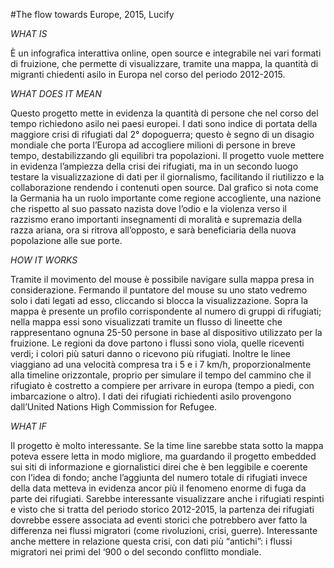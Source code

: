 #The flow towards Europe, 2015, Lucify

_WHAT IS_

È un infografica interattiva online, open source e integrabile nei vari formati di fruizione, che permette di visualizzare, tramite una mappa, la quantità di migranti chiedenti asilo in Europa nel corso del periodo 2012-2015.

_WHAT DOES IT MEAN_

Questo progetto mette in evidenza la quantità di persone che nel corso del tempo richiedono asilo nei paesi europei. I dati sono indice di portata della maggiore crisi di rifugiati dal 2° dopoguerra; questo è segno di un disagio mondiale che porta l’Europa ad accogliere milioni di persone in breve tempo, destabilizzando gli equilibri tra popolazioni. Il progetto vuole mettere in evidenza l’ampiezza della crisi dei rifugiati, ma in un secondo luogo testare la visualizzazione di dati per il giornalismo, facilitando il riutilizzo e la collaborazione rendendo i contenuti open source.
Dal grafico si nota come la Germania ha un ruolo importante come regione accogliente, una nazione che rispetto al suo passato nazista dove l’odio e la violenza verso il razzismo erano importanti insegnamenti di moralità e supremazia della razza ariana, ora si ritrova all’opposto, e sarà beneficiaria della nuova popolazione alle sue porte.

_HOW IT WORKS_

Tramite il movimento del mouse è possibile navigare sulla mappa presa in considerazione. Fermando il puntatore del mouse su uno stato vedremo solo i dati legati ad esso, cliccando si blocca la visualizzazione. Sopra la mappa è presente un profilo corrispondente al numero di gruppi di rifugiati; nella mappa essi sono visualizzati tramite un flusso di lineette che rappresentano ognuna 25-50 persone in base al dispositivo utilizzato per la fruizione. Le regioni da dove partono i flussi sono viola, quelle riceventi verdi; i colori più saturi danno o ricevono più rifugiati. Inoltre le linee viaggiano ad una velocità compresa tra i 5 e i 7 km/h, proporzionalmente alla timeline orizzontale, proprio per simulare il tempo del cammino che il rifugiato è costretto a compiere per arrivare in europa (tempo a piedi, con imbarcazione o altro). I dati dei rifugiati richiedenti asilo provengono dall’United Nations High Commission for Refugee.

_WHAT IF_

Il progetto è molto interessante. Se la time line sarebbe stata sotto la mappa poteva essere letta in modo migliore, ma guardando il progetto embedded sui siti di informazione e giornalistici direi che è ben leggibile e coerente con l’idea di fondo; anche l’aggiunta del numero totale di rifugiati invece della data metteva in evidenza ancor più il fenomeno enorme di fuga da parte dei rifugiati. 
Sarebbe interessante visualizzare anche i rifugiati respinti e visto che si tratta del periodo storico 2012-2015, la partenza dei rifugiati dovrebbe essere associata ad eventi storici che potrebbero aver fatto la differenza nei flussi migratori (come rivoluzioni, crisi, guerre).
Interessante anche mettere in relazione questa crisi, con dati più “antichi”: i flussi migratori nei primi del ‘900 o del secondo conflitto mondiale.



